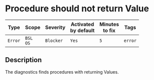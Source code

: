 # Procedure should not return Value

Type | Scope | Severity | Activated<br>by default | Minutes<br>to fix | Tags
--- | --- | --- | --- | --- | ---
`Error` | `BSL`<br>`OS` | `Blocker` | `Yes` | `5` | `error`

<!-- Блоки выше заполняются автоматически, не трогать -->

## Description

The diagnostics finds procedures with returning Values.
